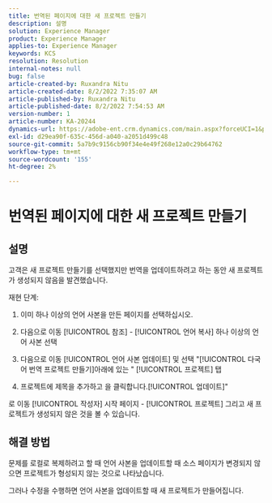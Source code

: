 ```yaml
---
title: 번역된 페이지에 대한 새 프로젝트 만들기
description: 설명
solution: Experience Manager
product: Experience Manager
applies-to: Experience Manager
keywords: KCS
resolution: Resolution
internal-notes: null
bug: false
article-created-by: Ruxandra Nitu
article-created-date: 8/2/2022 7:35:07 AM
article-published-by: Ruxandra Nitu
article-published-date: 8/2/2022 7:54:53 AM
version-number: 1
article-number: KA-20244
dynamics-url: https://adobe-ent.crm.dynamics.com/main.aspx?forceUCI=1&pagetype=entityrecord&etn=knowledgearticle&id=113b629f-3512-ed11-b83d-0022480867bd
exl-id: d29ea90f-635c-456d-a040-a2051d499c48
source-git-commit: 5a7b9c9156cb90f34e4e49f268e12a0c29b64762
workflow-type: tm+mt
source-wordcount: '155'
ht-degree: 2%

---
```


# 번역된 페이지에 대한 새 프로젝트 만들기

## 설명


고객은 새 프로젝트 만들기를 선택했지만 번역을 업데이트하려고 하는 동안 새 프로젝트가 생성되지 않음을 발견했습니다.

재현 단계:

1. 이미 하나 이상의 언어 사본을 만든 페이지를 선택하십시오.

2. 다음으로 이동 [!UICONTROL 참조] - [!UICONTROL 언어 복사] 하나 이상의 언어 사본 선택

3. 다음으로 이동 [!UICONTROL 언어 사본 업데이트] 및 선택 &quot;[!UICONTROL 다국어 번역 프로젝트 만들기]아래에 있는 &quot; [!UICONTROL 프로젝트] 탭

4. 프로젝트에 제목을 추가하고 을 클릭합니다.[!UICONTROL 업데이트]&quot;

로 이동 [!UICONTROL 작성자] 시작 페이지 - [!UICONTROL 프로젝트] 그리고 새 프로젝트가 생성되지 않은 것을 볼 수 있습니다.


## 해결 방법


문제를 로컬로 복제하려고 할 때 언어 사본을 업데이트할 때 소스 페이지가 변경되지 않으면 프로젝트가 형성되지 않는 것으로 나타났습니다.

그러나 수정을 수행하면 언어 사본을 업데이트할 때 새 프로젝트가 만들어집니다.
